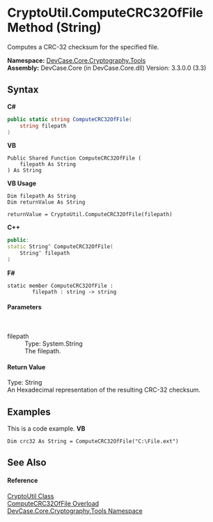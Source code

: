 # CryptoUtil.ComputeCRC32OfFile Method (String)
 

Computes a CRC-32 checksum for the specified file.

**Namespace:**&nbsp;<a href="N_DevCase_Core_Cryptography_Tools">DevCase.Core.Cryptography.Tools</a><br />**Assembly:**&nbsp;DevCase.Core (in DevCase.Core.dll) Version: 3.3.0.0 (3.3)

## Syntax

**C#**<br />
``` C#
public static string ComputeCRC32OfFile(
	string filepath
)
```

**VB**<br />
``` VB
Public Shared Function ComputeCRC32OfFile ( 
	filepath As String
) As String
```

**VB Usage**<br />
``` VB Usage
Dim filepath As String
Dim returnValue As String

returnValue = CryptoUtil.ComputeCRC32OfFile(filepath)
```

**C++**<br />
``` C++
public:
static String^ ComputeCRC32OfFile(
	String^ filepath
)
```

**F#**<br />
``` F#
static member ComputeCRC32OfFile : 
        filepath : string -> string 

```


#### Parameters
&nbsp;<dl><dt>filepath</dt><dd>Type: System.String<br />The filepath.</dd></dl>

#### Return Value
Type: String<br />An Hexadecimal representation of the resulting CRC-32 checksum.

## Examples
This is a code example. 
**VB**<br />
``` VB
Dim crc32 As String = ComputeCRC32OfFile("C:\File.ext")
```


## See Also


#### Reference
<a href="T_DevCase_Core_Cryptography_Tools_CryptoUtil">CryptoUtil Class</a><br /><a href="Overload_DevCase_Core_Cryptography_Tools_CryptoUtil_ComputeCRC32OfFile">ComputeCRC32OfFile Overload</a><br /><a href="N_DevCase_Core_Cryptography_Tools">DevCase.Core.Cryptography.Tools Namespace</a><br />